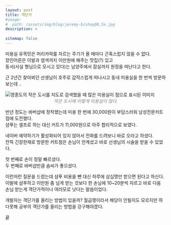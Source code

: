 ```yaml
---
layout: post
title: 객단가
#image: 
#  path: /assets/img/blog/jeremy-bishop@0,5x.jpg
description: >
  
sitemap: false
---
```


미용실 유목민은 머리카락를 자르는 주기가 올 때마다 곤혹스럽지 않을 수 없다.   
장인어른은 이발과 염색까지 이만원에 해주는 맛집(?) 있고   
동서(사실 형님으로 모시고 있다)는 남양주에서 잠실까지 원정을 떠난다고 한다.
 
근 2년간 찾아뵈던 선생님이 호주로 갑작스럽게 떠나시고 동네 미용실을 한 번씩 방문하보는데 ..
 
![영종도의 작은 도시를 지도로 검색했을 때 많은 미용실이 점으로 표시된 이미지](https://github.com/nullnull-kim/nullnull-kim.github.io/assets/77221161/1c21211b-deb0-4f6d-872b-45f6299fc893)
<span style="color:gray; font-style:italic; justify-content: center; align-items: center; display: flex;">작은 도시에 이렇게 미용실이 많다.</span>
 
반년 정도는 바버샵에 정착했는데 미용 한 번에 30,000원이 부담스러워 남성전문커트점에 도전했다.   
샴푸는 셀프로 하는 대신 커트가 11,000원으로 아주 합리적으로 보였다.
 
네이버 예약하기가 활성화되어 있지 않아서 전화를 드려보니 바로 오라고 하셨다.   
잔뜩 긴장한채로 방문한 커트점은 손님이 안계셨고 바로 선생님의 시술을 받을 수 있었다.   
 
첫 번째로 손이 정말 빠르셨다.   
두 번째로 바버샵만큼 솜씨가 좋으셨다.   
 
이런저런 질문을 드렸는데 샴푸 비용을 뺀 대신 하루에 삼십명만 받으면 된다고 하신다.   
이발에 샴푸하고 이만원 좀 넘게 받는 것보다 한 손님에 10~20분씩 자르고 바로 다음 손님 받는게 객단가적이나 여러모로 낫다는 말씀이었다.   
 
개발자는 객단가를 올리는 방법이 있을까? 월급쟁이라서 해당이 안될지도 모르지만 하다못해 공부의 객단가를 올리는 방법을 강구해야겠다.
 
끝
